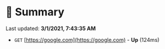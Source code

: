 # 📖 Summary
Last updated: **3/1/2021, 7:43:35 AM**

- `GET` [https://google.com](https://google.com) - **Up** (124ms)
